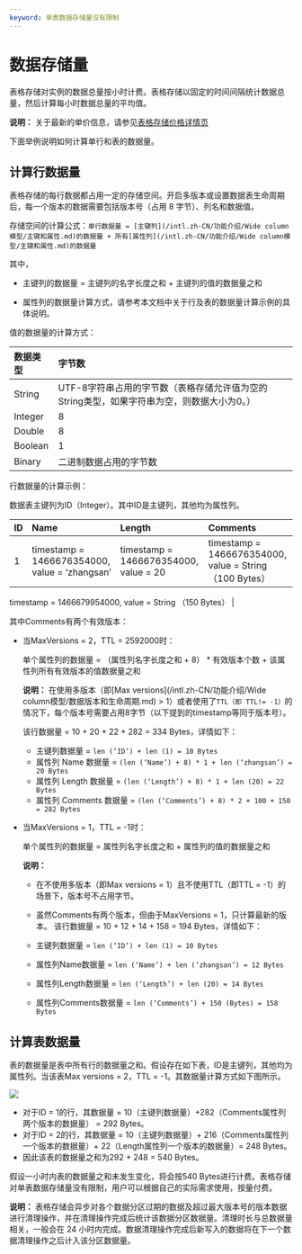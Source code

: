 ```yaml
---
keyword: 单表数据存储量没有限制
---
```


# 数据存储量

表格存储对实例的数据总量按小时计费。表格存储以固定的时间间隔统计数据总量，然后计算每小时数据总量的平均值。

**说明：** 关于最新的单价信息，请参见[表格存储价格详情页](https://www.alibabacloud.com/product/table-store/pricing)

下面举例说明如何计算单行和表的数据量。

## 计算行数据量

表格存储的每行数据都占用一定的存储空间。开启多版本或设置数据表生命周期后，每一个版本的数据需要包括版本号（占用 8 字节）、列名和数据值。

存储空间的计算公式：`单行数据量 = [主键列](/intl.zh-CN/功能介绍/Wide column模型/主键和属性.md)的数据量 + 所有[属性列](/intl.zh-CN/功能介绍/Wide column模型/主键和属性.md)的数据量`

其中，

-   主键列的数据量 = 主键列的名字长度之和 + 主键列的值的数据量之和

-   属性列的数据量计算方式，请参考本文档中关于行及表的数据量计算示例的具体说明。


值的数据量的计算方式：

|数据类型|字节数|
|:---|:--|
|String|UTF-8字符串占用的字节数（表格存储允许值为空的String类型，如果字符串为空，则数据大小为0。）|
|Integer|8|
|Double|8|
|Boolean|1|
|Binary|二进制数据占用的字节数|

行数据量的计算示例：

数据表主键列为ID（Integer）。其中ID是主键列，其他均为属性列。

|ID|Name|Length|Comments|
|:-|:---|:-----|:-------|
|1|timestamp = 1466676354000, value = ‘zhangsan’|timestamp = 1466676354000, value = 20|timestamp = 1466676354000, value = String （100 Bytes）

timestamp = 1466679954000, value = String （150 Bytes） |

其中Comments有两个有效版本：

-   当MaxVersions = 2，TTL = 2592000时：

    单个属性列的数据量 = （属性列名字长度之和 + 8） \* 有效版本个数 + 该属性列所有有效版本的值数据量之和

    **说明：** 在使用多版本（即[Max versions](/intl.zh-CN/功能介绍/Wide column模型/数据版本和生命周期.md) \> 1）或者使用了`TTL（即 TTL!= -1）`的情况下，每个版本号需要占用8字节（以下提到的timestamp等同于版本号）。

    该行数据量 = 10 + 20 + 22 + 282 = 334 Bytes，详情如下：

    -   主键列数据量 = `len (‘ID’) + len (1) = 10 Bytes`
    -   属性列 Name 数据量 = `(len (‘Name’) + 8) * 1 + len (‘zhangsan’) = 20 Bytes`
    -   属性列 Length 数据量 = `(len (‘Length’) + 8) * 1 + len (20) = 22 Bytes`
    -   属性列 Comments 数据量 = `(len (‘Comments’) + 8) * 2 + 100 + 150 = 282 Bytes`
-   当MaxVersions = 1，TTL = -1时：

    单个属性列的数据量 = 属性列名字长度之和 + 属性列的值的数据量之和

    **说明：**

    -   在不使用多版本（即Max versions = 1）且不使用TTL（即TTL = -1）的场景下，版本号不占用字节。
    -   虽然Comments有两个版本，但由于MaxVersions = 1，只计算最新的版本。
    该行数据量 = 10 + 12 + 14 + 158 = 194 Bytes，详情如下：

    -   主键列数据量 = `len (‘ID’) + len (1) = 10 Bytes`
    -   属性列Name数据量 = `len (‘Name’) + len (‘zhangsan’) = 12 Bytes`
    -   属性列Length数据量 = `len (‘Length’) + len (20) = 14 Bytes`
    -   属性列Comments数据量 = `len (‘Comments’) + 150 (Bytes) = 158 Bytes`

## 计算表数据量

表的数据量是表中所有行的数据量之和。假设存在如下表，ID是主键列，其他均为属性列。当该表Max versions = 2，TTL = -1。其数据量计算方式如下图所示。

![](https://static-aliyun-doc.oss-accelerate.aliyuncs.com/assets/img/zh-CN/5247958951/p11617.png)

-   对于ID = 1的行，其数据量 = 10（主键列数据量）+282（Comments属性列两个版本的数据量） = 292 Bytes。
-   对于ID = 2的行，其数据量 = 10（主键列数据量）+ 216（Comments属性列一个版本的数据量）+ 22（Length属性列一个版本的数据量）= 248 Bytes。
-   因此该表的数据量之和为292 + 248 = 540 Bytes。

假设一小时内表的数据量之和未发生变化，将会按540 Bytes进行计费。表格存储对单表数据存储量没有限制，用户可以根据自己的实际需求使用，按量付费。

**说明：** 表格存储会异步对各个数据分区过期的数据及超过最大版本号的版本数据进行清理操作，并在清理操作完成后统计该数据分区数据量。清理时长与总数据量相关，一般会在 24 小时内完成。数据清理操作完成后新写入的数据将在下一个数据清理操作之后计入该分区数据量。

